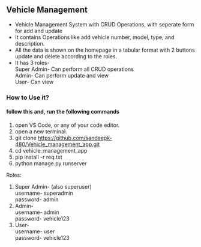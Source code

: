 <h2>Vehicle Management</h2>

- Vehicle Management System with CRUD Operations, with seperate form for add and update <br>
-  It contains Operations like add vehicle number, model, type, and description. <br>
-   All the data is shown on the homepage in a tabular format with 2 buttons update and delete according to the roles. <br>
-   It has 3 roles- <br>
Super Admin- Can perform all CRUD operations <br>
Admin- Can perform update and view <br>
User- Can view <br>

<h3>How to Use it?</h3>
<h4>follow this and, run the following commands</h4>

1) open VS Code, or any of  your code editor. <br>
2) open a new terminal. <br>
3) git clone https://github.com/sandeepk-480/Vehicle_management_app.git <br>
4) cd vehicle_management_app <br>
5) pip install -r req.txt <br>
6)  python manage.py runserver <br>

Roles: <br>

1) Super Admin- (also superuser)<br>
username- superadmin<br>
password- admin<br>
3) Admin-<br>
username- admin<br>
password- vehicle123<br>
3) User-<br>
username- user<br>
password- vehicle123<br>




